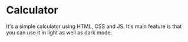 # Calculator
It's a simple calculator using HTML, CSS and JS.
It's main feature is that you can use it in light as well as dark mode.
